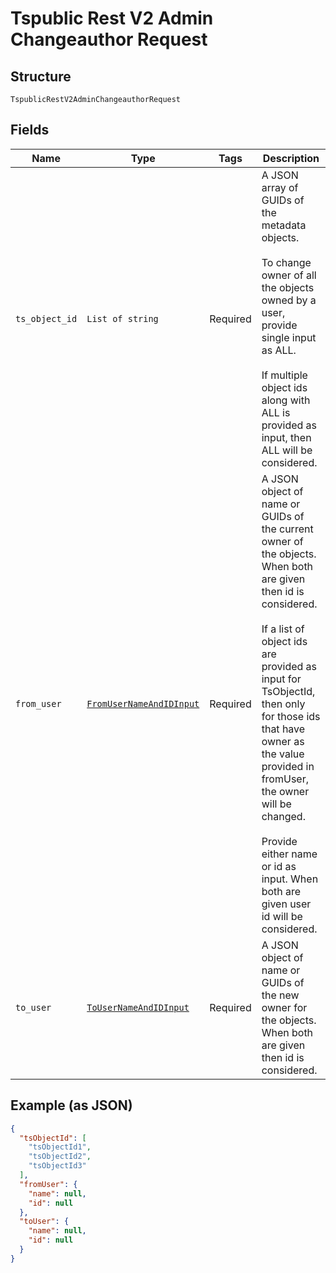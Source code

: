 
# Tspublic Rest V2 Admin Changeauthor Request

## Structure

`TspublicRestV2AdminChangeauthorRequest`

## Fields

| Name | Type | Tags | Description |
|  --- | --- | --- | --- |
| `ts_object_id` | `List of string` | Required | A JSON array of GUIDs of the metadata objects.<br><br>To change owner of all the objects owned by a user, provide single input as ALL.<br><br>If multiple object ids along with ALL is provided as input, then ALL will be considered. |
| `from_user` | [`FromUserNameAndIDInput`](../../doc/models/from-user-name-and-id-input.md) | Required | A JSON object of name or GUIDs of the current owner of the objects. When both are given then id is considered.<br><br>If a list of object ids are provided as input for TsObjectId, then only for those ids that have owner as the value provided in fromUser, the owner will be changed.<br><br>Provide either name or id as input. When both are given user id will be considered. |
| `to_user` | [`ToUserNameAndIDInput`](../../doc/models/to-user-name-and-id-input.md) | Required | A JSON object of name or GUIDs of the new owner for the objects. When both are given then id is considered. |

## Example (as JSON)

```json
{
  "tsObjectId": [
    "tsObjectId1",
    "tsObjectId2",
    "tsObjectId3"
  ],
  "fromUser": {
    "name": null,
    "id": null
  },
  "toUser": {
    "name": null,
    "id": null
  }
}
```

